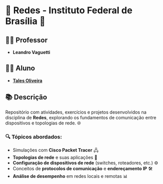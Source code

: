 # 🌟 Redes - Instituto Federal de Brasília 🌟

## 👨‍🏫 Professor
- **Leandro Vaguetti**

## 👨‍🎓 Aluno
- **[Tales Oliveira](https://github.com/TalesLimaOliveira)**

## 📚 Descrição
Repositório com atividades, exercícios e projetos desenvolvidos na disciplina de **Redes**, explorando os fundamentos de comunicação entre dispositivos e topologias de rede. 🌐

### 🔍 Tópicos abordados:
- Simulações com **Cisco Packet Tracer** 🖧  
- **Topologias de rede** e suas aplicações 🔄  
- **Configuração de dispositivos de rede** (switches, roteadores, etc.) ⚙️  
- Conceitos de **protocolos de comunicação** e **endereçamento IP** 🛠️  
- **Análise de desempenho** em redes locais e remotas 📊  
